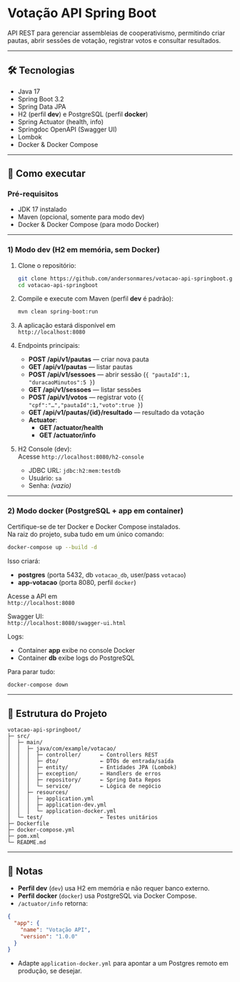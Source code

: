 # Votação API Spring Boot

API REST para gerenciar assembleias de cooperativismo, permitindo criar pautas, abrir sessões de votação, registrar votos e consultar resultados.

---

## 🛠️ Tecnologias

- Java 17
- Spring Boot 3.2
- Spring Data JPA
- H2 (perfil **dev**) e PostgreSQL (perfil **docker**)
- Spring Actuator (health, info)
- Springdoc OpenAPI (Swagger UI)
- Lombok
- Docker & Docker Compose

---

## 🚀 Como executar

### Pré-requisitos

- JDK 17 instalado
- Maven (opcional, somente para modo dev)
- Docker & Docker Compose (para modo Docker)

---

### 1) Modo **dev** (H2 em memória, sem Docker)

1. Clone o repositório:
   ```bash
   git clone https://github.com/andersonmares/votacao-api-springboot.git
   cd votacao-api-springboot
   ```
2. Compile e execute com Maven (perfil **dev** é padrão):
   ```bash
   mvn clean spring-boot:run
   ```
3. A aplicação estará disponível em  
   `http://localhost:8080`

4. Endpoints principais:
    - **POST /api/v1/pautas** — criar nova pauta
    - **GET /api/v1/pautas** — listar pautas
    - **POST /api/v1/sessoes** — abrir sessão (`{ "pautaId":1, "duracaoMinutos":5 }`)
    - **GET /api/v1/sessoes** — listar sessões
    - **POST /api/v1/votos** — registrar voto (`{ "cpf":"…","pautaId":1,"voto":true }`)
    - **GET /api/v1/pautas/{id}/resultado** — resultado da votação
    - **Actuator**:
        - **GET /actuator/health**
        - **GET /actuator/info**

5. H2 Console (dev):  
   Acesse `http://localhost:8080/h2-console`
    - JDBC URL: `jdbc:h2:mem:testdb`
    - Usuário: `sa`
    - Senha: _(vazio)_

---

### 2) Modo **docker** (PostgreSQL + app em container)

Certifique-se de ter Docker e Docker Compose instalados.  
Na raiz do projeto, suba tudo em um único comando:
```bash
docker-compose up --build -d
```
Isso criará:
- **postgres** (porta 5432, db `votacao_db`, user/pass `votacao`)
- **app-votacao** (porta 8080, perfil `docker`)

Acesse a API em  
`http://localhost:8080`

Swagger UI:  
`http://localhost:8080/swagger-ui.html`

Logs:
- Container **app** exibe no console Docker
- Container **db** exibe logs do PostgreSQL

Para parar tudo:
```bash
docker-compose down
```

---

## 📁 Estrutura do Projeto

```text
votacao-api-springboot/
├─ src/
│  ├─ main/
│  │  ├─ java/com/example/votacao/
│  │  │  ├─ controller/      ← Controllers REST  
│  │  │  ├─ dto/             ← DTOs de entrada/saída  
│  │  │  ├─ entity/          ← Entidades JPA (Lombok)  
│  │  │  ├─ exception/       ← Handlers de erros  
│  │  │  ├─ repository/      ← Spring Data Repos  
│  │  │  └─ service/         ← Lógica de negócio  
│  │  ├─ resources/          
│  │  │  ├─ application.yml  
│  │  │  ├─ application-dev.yml  
│  │  │  └─ application-docker.yml  
│  └─ test/                  ← Testes unitários  
├─ Dockerfile                
├─ docker-compose.yml        
├─ pom.xml                   
└─ README.md                 
```

---

## 📝 Notas

- **Perfil dev** (`dev`) usa H2 em memória e não requer banco externo.
- **Perfil docker** (`docker`) usa PostgreSQL via Docker Compose.
- `/actuator/info` retorna:

```json
{
  "app": {
    "name": "Votação API",
    "version": "1.0.0"
  }
}
```

- Adapte `application-docker.yml` para apontar a um Postgres remoto em produção, se desejar.  
